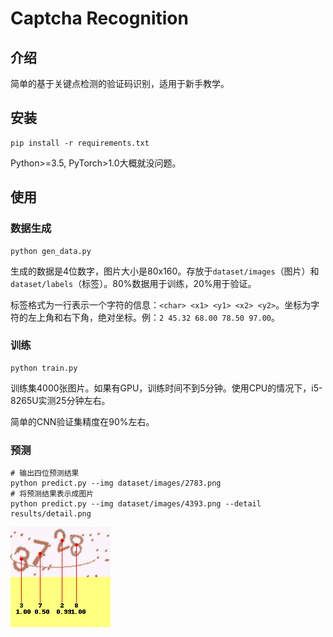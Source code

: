 # Captcha Recognition

## 介绍

简单的基于关键点检测的验证码识别，适用于新手教学。

## 安装

```
pip install -r requirements.txt
```

Python>=3.5, PyTorch>1.0大概就没问题。

## 使用

### 数据生成

```
python gen_data.py
```

生成的数据是4位数字，图片大小是80x160。存放于`dataset/images`（图片）和`dataset/labels`（标签）。80%数据用于训练，20%用于验证。

标签格式为一行表示一个字符的信息：`<char> <x1> <y1> <x2> <y2>`。坐标为字符的左上角和右下角，绝对坐标。例：`2 45.32 68.00 78.50 97.00`。

### 训练

```
python train.py
```

训练集4000张图片。如果有GPU，训练时间不到5分钟。使用CPU的情况下，i5-8265U实测25分钟左右。

简单的CNN验证集精度在90%左右。

### 预测

```
# 输出四位预测结果
python predict.py --img dataset/images/2783.png
# 将预测结果表示成图片
python predict.py --img dataset/images/4393.png --detail results/detail.png
```

![示例](detail.png)
